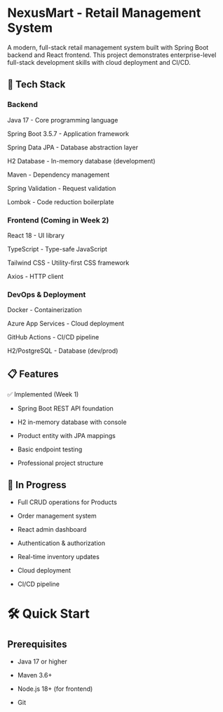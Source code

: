 # NexusMart - Retail Management System

A modern, full-stack retail management system built with Spring Boot backend and React frontend. This project demonstrates enterprise-level full-stack development skills with cloud deployment and CI/CD.

## 🚀 Tech Stack
### Backend

Java 17 - Core programming language

Spring Boot 3.5.7 - Application framework

Spring Data JPA - Database abstraction layer

H2 Database - In-memory database (development)

Maven - Dependency management

Spring Validation - Request validation

Lombok - Code reduction boilerplate

### Frontend (Coming in Week 2)
React 18 - UI library

TypeScript - Type-safe JavaScript

Tailwind CSS - Utility-first CSS framework

Axios - HTTP client

### DevOps & Deployment
Docker - Containerization

Azure App Services - Cloud deployment

GitHub Actions - CI/CD pipeline

H2/PostgreSQL - Database (dev/prod)

## 📋 Features
✅ Implemented (Week 1)

* Spring Boot REST API foundation

* H2 in-memory database with console

* Product entity with JPA mappings

* Basic endpoint testing

* Professional project structure

## 🚧 In Progress
* Full CRUD operations for Products

* Order management system

* React admin dashboard

* Authentication & authorization

* Real-time inventory updates

* Cloud deployment

* CI/CD pipeline

# 🛠 Quick Start

## Prerequisites

* Java 17 or higher

* Maven 3.6+

* Node.js 18+ (for frontend)

* Git

